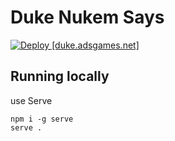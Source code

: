 # Duke Nukem Says

[![Deploy [duke.adsgames.net]](https://github.com/AdsGames/duke.adsgames.net/actions/workflows/deploy-site.yml/badge.svg)](https://github.com/AdsGames/duke.adsgames.net/actions/workflows/deploy-site.yml)

## Running locally

use Serve

```
npm i -g serve
serve .
```
